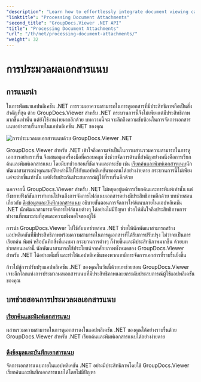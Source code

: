 ```yaml
---
"description": "Learn how to effortlessly integrate document viewing capabilities into your .NET applications using GroupDocs.Viewer. Manage document attachments efficiently."
"linktitle": "Processing Document Attachments"
"second_title": "GroupDocs.Viewer .NET API"
"title": "Processing Document Attachments"
"url": "/th/net/processing-document-attachments/"
"weight": 32
---
```


# การประมวลผลเอกสารแนบ

## การแนะนำ

ในการพัฒนาแอปพลิเคชัน .NET การรวมเอาความสามารถในการดูเอกสารที่มีประสิทธิภาพถือเป็นสิ่งสำคัญที่สุด ด้วย GroupDocs.Viewer สำหรับ .NET กระบวนการนี้จึงไม่เพียงแต่มีประสิทธิภาพมากขึ้นเท่านั้น แต่ยังใช้งานง่ายมากอีกด้วย บทความนี้จะเจาะลึกถึงความซับซ้อนในการจัดการเอกสารแนบอย่างราบรื่นภายในแอปพลิเคชัน .NET ของคุณ

![การประมวลผลเอกสารแนบด้วย GroupDocs.Viewer .NET](/viewer/processing-document-attachments/image.png)

GroupDocs.Viewer สำหรับ .NET เข้าใจถึงความจำเป็นในการผสานรวมความสามารถในการดูเอกสารอย่างราบรื่น จึงเสนอชุดเครื่องมือที่ครอบคลุม ซึ่งช่วยจัดการด้านที่สำคัญอย่างหนึ่งคือการเรียกค้นและพิมพ์เอกสารแนบ โดยมีบทช่วยสอนที่ชัดเจนและกระชับ เช่น [เรียกค้นและพิมพ์เอกสารแนบ](./retrieve-and-print-attachments/)นักพัฒนาสามารถนำคุณสมบัติเหล่านี้ไปใช้กับแอปพลิเคชันของตนได้อย่างง่ายดาย กระบวนการนี้ไม่เพียงแต่จะง่ายขึ้นเท่านั้น แต่ยังรับประกันประสบการณ์ผู้ใช้ที่ราบรื่นอีกด้วย

นอกจากนี้ GroupDocs.Viewer สำหรับ .NET ไม่หยุดอยู่แค่การเรียกค้นและการพิมพ์เท่านั้น แต่ยังขยายฟังก์ชันการทำงานไปจนถึงการจัดการไฟล์แนบเอกสารอย่างมีประสิทธิภาพอีกด้วย บทช่วยสอนเกี่ยวกับ [ดึงข้อมูลและบันทึกเอกสารแนบ](./retrieve-and-save-attachments/) อธิบายขั้นตอนการจัดการไฟล์แนบภายในแอปพลิเคชัน .NET นักพัฒนาสามารถจัดการไฟล์แนบต่างๆ ได้อย่างไม่มีปัญหา ช่วยให้มั่นใจถึงประสิทธิภาพการทำงานที่เหมาะสมที่สุดและความพึงพอใจของผู้ใช้

การนำ GroupDocs.Viewer ไปใช้กับบทช่วยสอน .NET ช่วยให้นักพัฒนาสามารถสร้างแอปพลิเคชันที่มีประสิทธิภาพพร้อมความสามารถในการดูเอกสารที่ได้รับการปรับปรุง ไม่ว่าจะเป็นการเรียกค้น พิมพ์ หรือบันทึกสิ่งที่แนบมา กระบวนการต่างๆ ก็ง่ายขึ้นและมีประสิทธิภาพมากขึ้น ด้วยบทช่วยสอนเหล่านี้ นักพัฒนาสามารถใช้ประโยชน์จากศักยภาพทั้งหมดของ GroupDocs.Viewer สำหรับ .NET ได้อย่างเต็มที่ และทำให้แอปพลิเคชันของพวกเขามีการจัดการเอกสารที่ราบรื่นยิ่งขึ้น

ก้าวไปสู่การปรับปรุงแอปพลิเคชัน .NET ของคุณในวันนี้ด้วยบทช่วยสอน GroupDocs.Viewer เจาะลึกโลกแห่งการประมวลผลเอกสารแนบที่มีประสิทธิภาพและยกระดับประสบการณ์ผู้ใช้แอปพลิเคชันของคุณ

## บทช่วยสอนการประมวลผลเอกสารแนบ
### [เรียกค้นและพิมพ์เอกสารแนบ](./retrieve-and-print-attachments/)
ผสานรวมความสามารถในการดูเอกสารลงในแอปพลิเคชัน .NET ของคุณได้อย่างราบรื่นด้วย GroupDocs.Viewer สำหรับ .NET เรียกค้นและพิมพ์เอกสารแนบได้อย่างง่ายดาย
### [ดึงข้อมูลและบันทึกเอกสารแนบ](./retrieve-and-save-attachments/)
จัดการเอกสารแนบภายในแอปพลิเคชัน .NET อย่างมีประสิทธิภาพโดยใช้ GroupDocs.Viewer เรียกค้นและบันทึกเอกสารแนบได้โดยไม่มีปัญหา